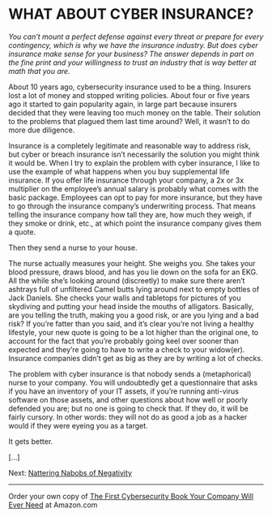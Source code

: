 # WHAT ABOUT CYBER INSURANCE?

*You can’t mount a perfect defense against every threat or prepare for every contingency, which is why we have the insurance industry. But does cyber insurance make sense for your business? The answer depends in part on the fine print and your willingness to trust an industry that is way better at math that you are.*

About 10 years ago, cybersecurity insurance used to be a thing. Insurers lost a lot of money and stopped writing policies. About four or five years ago it started to gain popularity again, in large part because insurers decided that they were leaving too much money on the table. Their solution to the problems that plagued them last time around? Well, it wasn’t to do more due diligence.

Insurance is a completely legitimate and reasonable way to address risk, but cyber or breach insurance isn’t necessarily the solution you might think it would be. When I try to explain the problem with cyber insurance, I like to use the example of what happens when you buy supplemental life insurance. If you offer life insurance through your company, a 2x or 3x multiplier on the employee’s annual salary is probably what comes with the basic package. Employees can opt to pay for more insurance, but they have to go through the insurance company’s underwriting process. That means telling the insurance company how tall they are, how much they weigh, if they smoke or drink, etc., at which point the insurance company gives them a quote. 

Then they send a nurse to your house.

The nurse actually measures your height. She weighs you. She takes your blood pressure, draws blood, and has you lie down on the sofa for an EKG. All the while she’s looking around (discreetly) to make sure there aren’t ashtrays full of unfiltered Camel butts lying around next to empty bottles of Jack Daniels. She checks your walls and tabletops for pictures of you skydiving and putting your head inside the mouths of alligators. Basically, are you telling the truth, making you a good risk, or are you lying and a bad risk? If you’re fatter than you said, and it’s clear you’re not living a healthy lifestyle, your new quote is going to be a lot higher than the original one, to account for the fact that you’re probably going keel over sooner than expected and they’re going to have to write a check to your widow(er). Insurance companies didn’t get as big as they are by writing a lot of checks.

The problem with cyber insurance is that nobody sends a (metaphorical) nurse to your company. You will undoubtedly get a questionnaire that asks if you have an inventory of your IT assets, if you’re running anti-virus software on those assets, and other questions about how well or poorly defended you are; but no one is going to check that. If they do, it will be fairly cursory. In other words: they will not do as good a job as a hacker would if they were eyeing you as a target. 

It gets better.

[...]

Next: [Nattering Nabobs of Negativity](/Negatives.md)

---

Order your own copy of [The First Cybersecurity Book Your Company Will Ever Need](https://www.amazon.com/dp/B07S1RMRY1) at Amazon.com
